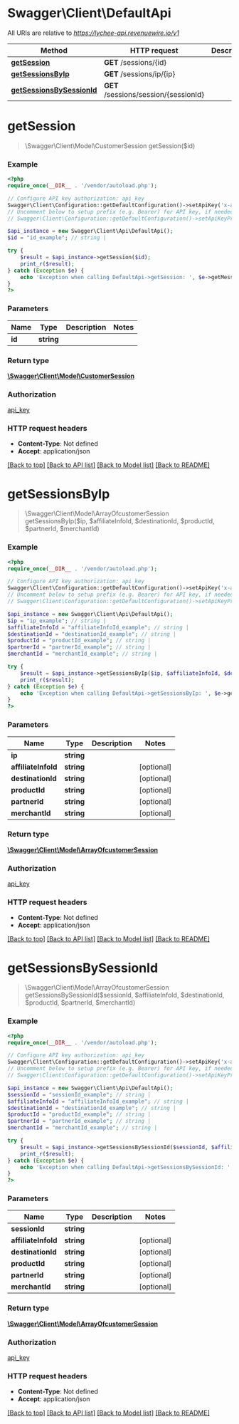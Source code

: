 # Swagger\Client\DefaultApi

All URIs are relative to *https://lychee-api.revenuewire.io/v1*

Method | HTTP request | Description
------------- | ------------- | -------------
[**getSession**](DefaultApi.md#getSession) | **GET** /sessions/{id} | 
[**getSessionsByIp**](DefaultApi.md#getSessionsByIp) | **GET** /sessions/ip/{ip} | 
[**getSessionsBySessionId**](DefaultApi.md#getSessionsBySessionId) | **GET** /sessions/session/{sessionId} | 


# **getSession**
> \Swagger\Client\Model\CustomerSession getSession($id)



### Example
```php
<?php
require_once(__DIR__ . '/vendor/autoload.php');

// Configure API key authorization: api_key
Swagger\Client\Configuration::getDefaultConfiguration()->setApiKey('x-api-key', 'YOUR_API_KEY');
// Uncomment below to setup prefix (e.g. Bearer) for API key, if needed
// Swagger\Client\Configuration::getDefaultConfiguration()->setApiKeyPrefix('x-api-key', 'Bearer');

$api_instance = new Swagger\Client\Api\DefaultApi();
$id = "id_example"; // string | 

try {
    $result = $api_instance->getSession($id);
    print_r($result);
} catch (Exception $e) {
    echo 'Exception when calling DefaultApi->getSession: ', $e->getMessage(), PHP_EOL;
}
?>
```

### Parameters

Name | Type | Description  | Notes
------------- | ------------- | ------------- | -------------
 **id** | **string**|  |

### Return type

[**\Swagger\Client\Model\CustomerSession**](../Model/CustomerSession.md)

### Authorization

[api_key](../../README.md#api_key)

### HTTP request headers

 - **Content-Type**: Not defined
 - **Accept**: application/json

[[Back to top]](#) [[Back to API list]](../../README.md#documentation-for-api-endpoints) [[Back to Model list]](../../README.md#documentation-for-models) [[Back to README]](../../README.md)

# **getSessionsByIp**
> \Swagger\Client\Model\ArrayOfcustomerSession getSessionsByIp($ip, $affiliateInfoId, $destinationId, $productId, $partnerId, $merchantId)



### Example
```php
<?php
require_once(__DIR__ . '/vendor/autoload.php');

// Configure API key authorization: api_key
Swagger\Client\Configuration::getDefaultConfiguration()->setApiKey('x-api-key', 'YOUR_API_KEY');
// Uncomment below to setup prefix (e.g. Bearer) for API key, if needed
// Swagger\Client\Configuration::getDefaultConfiguration()->setApiKeyPrefix('x-api-key', 'Bearer');

$api_instance = new Swagger\Client\Api\DefaultApi();
$ip = "ip_example"; // string | 
$affiliateInfoId = "affiliateInfoId_example"; // string | 
$destinationId = "destinationId_example"; // string | 
$productId = "productId_example"; // string | 
$partnerId = "partnerId_example"; // string | 
$merchantId = "merchantId_example"; // string | 

try {
    $result = $api_instance->getSessionsByIp($ip, $affiliateInfoId, $destinationId, $productId, $partnerId, $merchantId);
    print_r($result);
} catch (Exception $e) {
    echo 'Exception when calling DefaultApi->getSessionsByIp: ', $e->getMessage(), PHP_EOL;
}
?>
```

### Parameters

Name | Type | Description  | Notes
------------- | ------------- | ------------- | -------------
 **ip** | **string**|  |
 **affiliateInfoId** | **string**|  | [optional]
 **destinationId** | **string**|  | [optional]
 **productId** | **string**|  | [optional]
 **partnerId** | **string**|  | [optional]
 **merchantId** | **string**|  | [optional]

### Return type

[**\Swagger\Client\Model\ArrayOfcustomerSession**](../Model/ArrayOfcustomerSession.md)

### Authorization

[api_key](../../README.md#api_key)

### HTTP request headers

 - **Content-Type**: Not defined
 - **Accept**: application/json

[[Back to top]](#) [[Back to API list]](../../README.md#documentation-for-api-endpoints) [[Back to Model list]](../../README.md#documentation-for-models) [[Back to README]](../../README.md)

# **getSessionsBySessionId**
> \Swagger\Client\Model\ArrayOfcustomerSession getSessionsBySessionId($sessionId, $affiliateInfoId, $destinationId, $productId, $partnerId, $merchantId)



### Example
```php
<?php
require_once(__DIR__ . '/vendor/autoload.php');

// Configure API key authorization: api_key
Swagger\Client\Configuration::getDefaultConfiguration()->setApiKey('x-api-key', 'YOUR_API_KEY');
// Uncomment below to setup prefix (e.g. Bearer) for API key, if needed
// Swagger\Client\Configuration::getDefaultConfiguration()->setApiKeyPrefix('x-api-key', 'Bearer');

$api_instance = new Swagger\Client\Api\DefaultApi();
$sessionId = "sessionId_example"; // string | 
$affiliateInfoId = "affiliateInfoId_example"; // string | 
$destinationId = "destinationId_example"; // string | 
$productId = "productId_example"; // string | 
$partnerId = "partnerId_example"; // string | 
$merchantId = "merchantId_example"; // string | 

try {
    $result = $api_instance->getSessionsBySessionId($sessionId, $affiliateInfoId, $destinationId, $productId, $partnerId, $merchantId);
    print_r($result);
} catch (Exception $e) {
    echo 'Exception when calling DefaultApi->getSessionsBySessionId: ', $e->getMessage(), PHP_EOL;
}
?>
```

### Parameters

Name | Type | Description  | Notes
------------- | ------------- | ------------- | -------------
 **sessionId** | **string**|  |
 **affiliateInfoId** | **string**|  | [optional]
 **destinationId** | **string**|  | [optional]
 **productId** | **string**|  | [optional]
 **partnerId** | **string**|  | [optional]
 **merchantId** | **string**|  | [optional]

### Return type

[**\Swagger\Client\Model\ArrayOfcustomerSession**](../Model/ArrayOfcustomerSession.md)

### Authorization

[api_key](../../README.md#api_key)

### HTTP request headers

 - **Content-Type**: Not defined
 - **Accept**: application/json

[[Back to top]](#) [[Back to API list]](../../README.md#documentation-for-api-endpoints) [[Back to Model list]](../../README.md#documentation-for-models) [[Back to README]](../../README.md)

